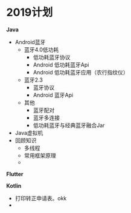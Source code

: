 # 2019计划

**Java**

- Android蓝牙
  - 蓝牙4.0低功耗
    - 低功耗蓝牙协议
    - Android 低功耗蓝牙Api
    - Android 低功耗蓝牙应用（农行指纹仪）
  - 蓝牙2.3
    - 蓝牙协议
    - Android 蓝牙Api
  - 其他
    - 蓝牙配对
    - 蓝牙多连接
    - 低功耗蓝牙与经典蓝牙融合Jar
- Java虚拟机
- 回顾知识
  - 多线程
  - 常用框架原理
  - 

**Flutter**

**Kotlin**

- 打印转正申请表。okk
- 